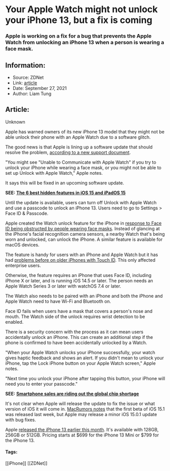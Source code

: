 # Your Apple Watch might not unlock your iPhone 13, but a fix is coming
### Apple is working on a fix for a bug that prevents the Apple Watch from unlocking an iPhone 13 when a person is wearing a face mask.

## Information:
+ Source: ZDNet
+ Link: [article](https://www.zdnet.com/article/your-apple-watch-might-not-unlock-your-iphone-13-but-a-fix-is-coming/)
+ Date: September 27, 2021
+ Author: Liam Tung


## Article:
Unknown

Apple has warned owners of its new iPhone 13 model that they might not be able unlock their phone with an Apple Watch due to a software glitch. 

The good news is that Apple is lining up a software update that should resolve the problem, [according to a new support document](https://support.apple.com/en-us/HT212828). 


"You might see "Unable to Communicate with Apple Watch" if you try to unlock your iPhone while wearing a face mask, or you might not be able to set up Unlock with Apple Watch," Apple notes. 

It says this will be fixed in an upcoming software update. 

**SEE:** [**The 6 best hidden features in iOS 15 and iPadOS 15**](https://www.zdnet.com/article/the-6-most-useful-hidden-features-in-ios-15-and-ipados-15/)

Until the update is available, users can turn off Unlock with Apple Watch and use a passcode to unlock an iPhone 13. Users need to go to Settings > Face ID & Passcode. 

Apple created the Watch unlock feature for the iPhone in [response to Face ID being obstructed by people wearing face masks](https://www.zdnet.com/article/apple-releases-ios-14-5-beta-that-allows-an-apple-watch-to-unlock-an-iphone-with-face-id/). Instead of glancing at the iPhone's facial recognition camera sensors, a nearby Watch that's being worn and unlocked, can unlock the iPhone. A similar feature is available for macOS devices. 






The feature is handy for users with an iPhone and Apple Watch but it has had [problems before on older iPhones with Touch ID](https://www.zdnet.com/article/apple-confirms-ios-14-7-unlocking-bug-headache-especially-for-enterprise-users/). This only affected enterprise users. 

Otherwise, the feature requires an iPhone that uses Face ID, including iPhone X or later, and is running iOS 14.5 or later. The person needs an Apple Watch Series 3 or later with watchOS 7.4 or later. 

The Watch also needs to be paired with an iPhone and both the iPhone and Apple Watch need to have Wi-Fi and Bluetooth on.

Face ID fails when users have a mask that covers a person's nose and mouth. The Watch side of the unlock requires wrist detection to be enabled. 

There is a security concern with the process as it can mean users accidentally unlock an iPhone. This can create an additional step if the phone is confirmed to have been accidentally unlocked by a Watch. 

"When your Apple Watch unlocks your iPhone successfully, your watch gives haptic feedback and shows an alert. If you didn't mean to unlock your iPhone, tap the Lock iPhone button on your Apple Watch screen," Apple notes. 

"Next time you unlock your iPhone after tapping this button, your iPhone will need you to enter your passcode." 

**SEE:** [**Smartphone sales are riding out the global chip shortage**](https://www.zdnet.com/article/smartphone-sales-are-riding-out-the-global-chip-shortage/)

It's not clear when Apple will release the update to fix the issue or what version of iOS it will come in. [MacRumors notes](https://www.macrumors.com/2021/09/26/apple-to-fix-iphone-13-unlock-with-apple-watch/?scrolla=5eb6d68b7fedc32c19ef33b4) that the first beta of iOS 15.1 was released last week, but Apple may release a minor iOS 15.0.1 update with bug fixes.

Apple [released the iPhone 13 earlier this month](https://www.zdnet.com/article/the-iphone-13-is-official-everything-you-need-to-know-about-apples-new-smartphone/). It's available with 128GB, 256GB or 512GB. Pricing starts at $699 for the iPhone 13 Mini or $799 for the iPhone 13. 





#### Tags:
[[iPhone]] [[ZDNet]]
